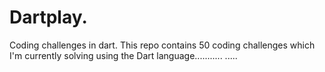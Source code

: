 # Dartplay.
Coding challenges in dart.
This repo contains 50 coding challenges which I'm currently solving using the Dart language........... .....
